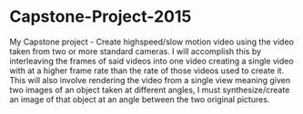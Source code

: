 # Capstone-Project-2015
My Capstone project - Create highspeed/slow motion video using the video taken from two or more standard cameras. I will accomplish this by interleaving the frames of said videos into one video creating a single video with at a higher frame rate than the rate of those videos used to create it. This will also involve rendering the video from a single view meaning given two images of an object taken at different angles, I must synthesize/create an image of that object at an angle between the two original pictures.
